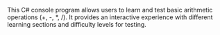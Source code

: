 This C# console program allows users to learn and test basic arithmetic operations (+, -, *, /). 
It provides an interactive experience with different learning sections and difficulty levels for testing.
